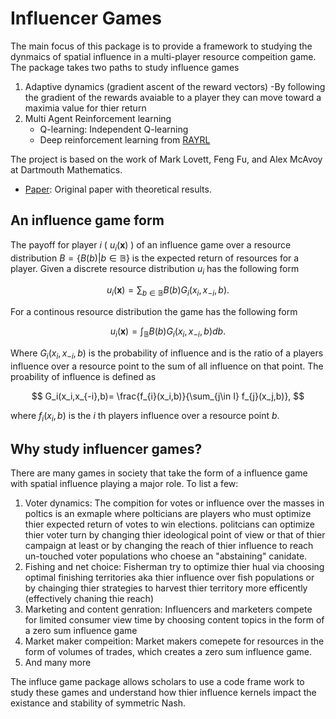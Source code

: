 # Influencer Games 
The main focus of this package is to provide a framework to studying the dynmaics of spatial influence in a multi-player resource compeition game. The package takes two paths to study influence games
1. Adaptive dynamics (gradient ascent of the reward vectors)
    -By following the gradient of the rewards avaiable to a player they can move toward a maximia value for thier return
2. Multi Agent Reinforcement learning 
    - Q-learning: Independent Q-learning
    - Deep reinforcement learning from [RAYRL](https://docs.ray.io/en/latest/rllib/index.html)

The project is based on the work of Mark Lovett, Feng Fu, and Alex McAvoy at Dartmouth Mathematics. 
    
- [Paper](https://www.google.com/): Original paper with theoretical results.
## An influence game form 
The payoff for player $i$ ( $`u_i(\mathbf{x})`$ ) of an influence game over a resource distribution $`B=\{B(b)|b\in \mathbb B\}`$ is the expected return of resources for a player. Given a discrete resource distribution $`u_i`$ has the following form

$$
    u_i(\mathbf{x})=\sum_{b\in \mathbb{B}} B(b)G_{i}(x_i,x_{-i},b).
$$

For a continous resource distribution the game has the following form 

$$
    u_i(\mathbf{x})=\int_{\mathbb{B}} B(b)G_{i}(x_i,x_{-i},b)db.
$$

Where $G_{i}(x_i,x_{-i},b)$ is the probability of influence and is the ratio of a players influence over a resource point to the sum of all influence on that point. The proability of influence is defined as 

$$ 
    G_i(x_i,x_{-i},b)= \frac{f_{i}(x_i,b)}{\sum_{j\in I} f_{j}(x_j,b)},
$$

where $f_{i}(x_i,b)$ is the $i$ th players influence over a resource point $b$.

## Why study influencer games?
There are many games in society that take the form of a influence game with spatial influence playing a major role. To list a few:
1. Voter dynamics: The compition for votes or influence over the masses in poltics is an exmaple where polticians are players who must optimize thier expected return of votes to win elections. politcians can optimize thier voter turn by changing thier ideological point of view or that of thier campaign at least or by changing the reach of thier influence to reach un-touched voter populations who choese an "abstaining" canidate. 
2. Fishing and net choice: Fisherman try to optimize thier hual via choosing optimal finishing territories aka thier influence over fish populations or by chainging thier strategies to harvest thier territory more efficently (effectively chaning thie reach)
3. Marketing and content genration: Influencers and marketers compete for limited consumer view time by choosing content topics in the form of a zero sum influence game
4. Market maker compeition: Market makers comepete for resources in the form of volumes of trades, which creates a zero sum influence game.
5. And many more  

The influce game package allows scholars to use a code frame work to study these games and understand how thier influence kernels impact the existance and stability of symmetric Nash. 
